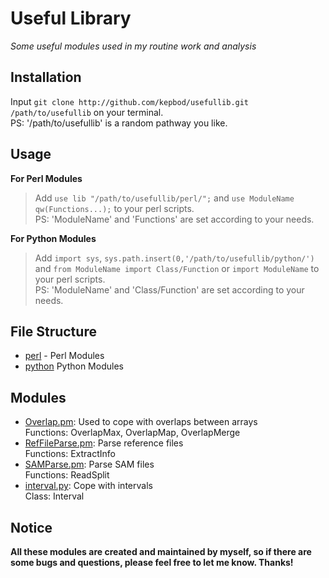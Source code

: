 # Useful Library

*Some useful modules used in my routine work and analysis*

## Installation

Input `git clone http://github.com/kepbod/usefullib.git /path/to/usefullib` on your terminal.  
PS: '/path/to/usefullib' is a random pathway you like.

## Usage

**For Perl Modules**

> Add `use lib "/path/to/usefullib/perl/";` and `use ModuleName qw(Functions...);`
> to your perl scripts.  
> PS: 'ModuleName' and 'Functions' are set according to your needs.

**For Python Modules**

> Add `import sys`, `sys.path.insert(0,'/path/to/usefullib/python/')` and
> `from ModuleName import Class/Function` or `import ModuleName` to your perl
> scripts.  
> PS: 'ModuleName' and 'Class/Function' are set according to your needs.

## File Structure

* [perl](https://github.com/kepbod/usefullib/tree/master/perl) - Perl Modules
* [python](https://github.com/kepbod/usefullib/tree/master/python) Python Modules

## Modules

* [Overlap.pm](https://github.com/kepbod/usefullib/blob/master/perl/Overlap.pm): Used to cope with overlaps between arrays  
    Functions: OverlapMax, OverlapMap, OverlapMerge
* [RefFileParse.pm](https://github.com/kepbod/usefullib/blob/master/perl/RefFileParse.pm): Parse reference files  
    Functions: ExtractInfo
* [SAMParse.pm](https://github.com/kepbod/usefullib/blob/master/perl/SAMParse.pm): Parse SAM files  
    Functions: ReadSplit
* [interval.py](https://github.com/kepbod/usefullib/blob/master/python/interval.py): Cope with intervals  
    Class: Interval

## Notice

**All these modules are created and maintained by myself, so if there are some bugs and questions, please feel free to let me know. Thanks!**
